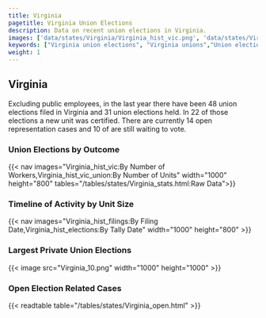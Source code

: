 ```yaml
---
title: Virginia
pagetitle: Virginia Union Elections
description: Data on recent union elections in Virginia.
images: ['data/states/Virginia/Virginia_hist_vic.png', 'data/states/Virginia/Virginia_hist_size.png', 'data/states/Virginia/Virginia_10.png']
keywords: ["Virginia union elections", "Virginia unions","Union elections"]
weight: 1
---
```

##  Virginia

Excluding public employees, in the last year there have been 48 union elections filed in Virginia and 31 union elections held. In 22 of those elections a new unit was certified. There are currently 14 open representation cases and 10 of are still waiting to vote.

### Union Elections by Outcome
{{< nav images="Virginia_hist_vic:By Number of Workers,Virginia_hist_vic_union:By Number of Units" width="1000" height="800" tables="/tables/states/Virginia_stats.html:Raw Data">}}

### Timeline of Activity by Unit Size
{{< nav images="Virginia_hist_filings:By Filing Date,Virginia_hist_elections:By Tally Date" width="1000" height="800" >}}

### Largest Private Union Elections
{{< image src="Virginia_10.png" width="1000" height="1000"  >}}

### Open Election Related Cases
{{< readtable table="/tables/states/Virginia_open.html" >}}

